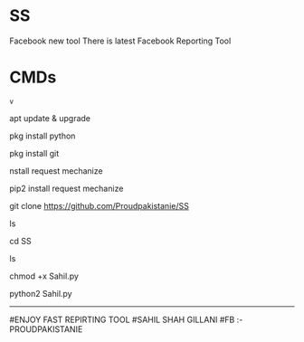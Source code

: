 # SS
Facebook new tool
There is latest Facebook Reporting Tool
# CMDs

    v
apt update & upgrade
   
pkg install python
   
pkg install git
   
nstall request mechanize
   
pip2 install request mechanize
   
git clone https://github.com/Proudpakistanie/SS
     
ls
     
cd SS
     
ls
       
 chmod +x Sahil.py
      
python2 Sahil.py
________________________
#ENJOY FAST REPIRTING TOOL
#SAHIL SHAH GILLANI
#FB   :- PROUDPAKISTANIE
